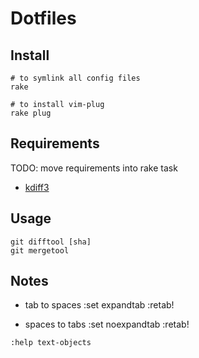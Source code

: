 # Dotfiles

## Install

    # to symlink all config files
    rake

    # to install vim-plug
    rake plug

## Requirements

TODO: move requirements into rake task

* [kdiff3](http://sourceforge.net/projects/kdiff3/files/kdiff3/)

## Usage
    git difftool [sha]
    git mergetool

## Notes
* tab to spaces
    :set expandtab
    :retab!

* spaces to tabs
    :set noexpandtab
    :retab!

`:help text-objects`
